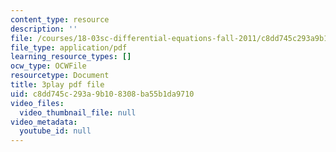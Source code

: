 ```yaml
---
content_type: resource
description: ''
file: /courses/18-03sc-differential-equations-fall-2011/c8dd745c293a9b108308ba55b1da9710_zmzyW1rP-hk.pdf
file_type: application/pdf
learning_resource_types: []
ocw_type: OCWFile
resourcetype: Document
title: 3play pdf file
uid: c8dd745c-293a-9b10-8308-ba55b1da9710
video_files:
  video_thumbnail_file: null
video_metadata:
  youtube_id: null
---
```

